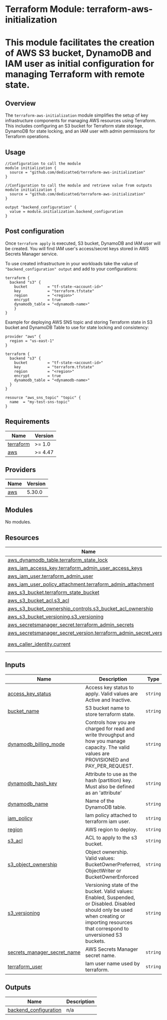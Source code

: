 # Terraform Module: terraform-aws-initialization
# This module facilitates the creation of AWS S3 bucket, DynamoDB and IAM user as initial configuration for managing Terraform with remote state.

## Overview
The `terraform-aws-initialization` module simplifies the setup of key infrastructure components for managing AWS resources using Terraform. This includes configuring an S3 bucket for Terraform state storage, DynamoDB for state locking, and an IAM user with admin permissions for Terraform operations.

## Usage
```hcl
//Configuration to call the module
module initialization {
  source = "github.com/dedicatted/terraform-aws-initialization"
}
```
```hcl
//Configuration to call the module and retrieve value from outputs
module initialization {
  source = "github.com/dedicatted/terraform-aws-initialization"
}

output "backend_configuration" {
  value = module.initialization.backend_configuration
}
```
## Post configuration
Once `terraform apply` is executed, S3 bucket, DynamoDB and IAM user will be created. You will find IAM user's access/secret keys stored in AWS Secrets Manager service.

To use created infrastructure in your workloads take the value of `"backend_configuration" output` and add to your configurations: 

```hcl
terraform {
  backend "s3" {
    bucket         = "tf-state-<account-id>"
    key            = "terraform.tfstate"
    region         = "<region>"
    encrypt        = true
    dynamodb_table = "<dynamodb-name>"
    }
}
```
Example for deploying AWS SNS topic and storing Terraform state in S3 bucket and DynamoDB Table to use for state locking and consistency:

```hcl
provider "aws" {
  region = "us-east-1"
}

terraform {
  backend "s3" {
    bucket         = "tf-state-<account-id>"
    key            = "terraform.tfstate"
    region         = "<region>"
    encrypt        = true 
    dynamodb_table = "<dynamodb-name>"
  }
}

resource "aws_sns_topic" "topic" {
  name  = "my-test-sns-topic"
}
```

## Requirements

| Name | Version |
|------|---------|
| <a name="requirement_terraform"></a> [terraform](#requirement\_terraform) | >= 1.0 |
| <a name="requirement_aws"></a> [aws](#requirement\_aws) | >= 4.47 |

## Providers

| Name | Version |
|------|---------|
| <a name="provider_aws"></a> [aws](#provider\_aws) | 5.30.0 |

## Modules

No modules.

## Resources

| Name | Type |
|------|------|
| [aws_dynamodb_table.terraform_state_lock](https://registry.terraform.io/providers/hashicorp/aws/latest/docs/resources/dynamodb_table) | resource |
| [aws_iam_access_key.terraform_admin_user_access_keys](https://registry.terraform.io/providers/hashicorp/aws/latest/docs/resources/iam_access_key) | resource |
| [aws_iam_user.terraform_admin_user](https://registry.terraform.io/providers/hashicorp/aws/latest/docs/resources/iam_user) | resource |
| [aws_iam_user_policy_attachment.terraform_admin_attachment](https://registry.terraform.io/providers/hashicorp/aws/latest/docs/resources/iam_user_policy_attachment) | resource |
| [aws_s3_bucket.terraform_state_bucket](https://registry.terraform.io/providers/hashicorp/aws/latest/docs/resources/s3_bucket) | resource |
| [aws_s3_bucket_acl.s3_acl](https://registry.terraform.io/providers/hashicorp/aws/latest/docs/resources/s3_bucket_acl) | resource |
| [aws_s3_bucket_ownership_controls.s3_bucket_acl_ownership](https://registry.terraform.io/providers/hashicorp/aws/latest/docs/resources/s3_bucket_ownership_controls) | resource |
| [aws_s3_bucket_versioning.s3_versioning](https://registry.terraform.io/providers/hashicorp/aws/latest/docs/resources/s3_bucket_versioning) | resource |
| [aws_secretsmanager_secret.terraform_admin_secrets](https://registry.terraform.io/providers/hashicorp/aws/latest/docs/resources/secretsmanager_secret) | resource |
| [aws_secretsmanager_secret_version.terraform_admin_secret_version](https://registry.terraform.io/providers/hashicorp/aws/latest/docs/resources/secretsmanager_secret_version) | resource |
| [aws_caller_identity.current](https://registry.terraform.io/providers/hashicorp/aws/latest/docs/data-sources/caller_identity) | data source |

## Inputs

| Name | Description | Type | Default | Required |
|------|-------------|------|---------|:--------:|
| <a name="input_access_key_status"></a> [access\_key\_status](#input\_access\_key\_status) | Access key status to apply. Valid values are Active and Inactive. | `string` | `"Active"` | no |
| <a name="input_bucket_name"></a> [bucket\_name](#input\_bucket\_name) | S3 bucket name to store terraform state. | `string` | `"tf-state"` | no |
| <a name="input_dynamodb_billing_mode"></a> [dynamodb\_billing\_mode](#input\_dynamodb\_billing\_mode) | Controls how you are charged for read and write throughput and how you manage capacity. The valid values are PROVISIONED and PAY\_PER\_REQUEST. | `string` | `"PAY_PER_REQUEST"` | no |
| <a name="input_dynamodb_hash_key"></a> [dynamodb\_hash\_key](#input\_dynamodb\_hash\_key) | Attribute to use as the hash (partition) key. Must also be defined as an 'attribute' | `string` | `"LockID"` | no |
| <a name="input_dynamodb_name"></a> [dynamodb\_name](#input\_dynamodb\_name) | Name of the DynamoDB table. | `string` | `"terraform-state-lock"` | no |
| <a name="input_iam_policy"></a> [iam\_policy](#input\_iam\_policy) | Iam policy attached to terraform iam user. | `string` | `"arn:aws:iam::aws:policy/AdministratorAccess"` | no |
| <a name="input_region"></a> [region](#input\_region) | AWS region to deploy. | `string` | `"us-east-1"` | no |
| <a name="input_s3_acl"></a> [s3\_acl](#input\_s3\_acl) | ACL to apply to the s3 bucket. | `string` | `"private"` | no |
| <a name="input_s3_object_ownership"></a> [s3\_object\_ownership](#input\_s3\_object\_ownership) | Object ownership. Valid values: BucketOwnerPreferred, ObjectWriter or BucketOwnerEnforced | `string` | `"ObjectWriter"` | no |
| <a name="input_s3_versioning"></a> [s3\_versioning](#input\_s3\_versioning) | Versioning state of the bucket. Valid values: Enabled, Suspended, or Disabled. Disabled should only be used when creating or importing resources that correspond to unversioned S3 buckets. | `string` | `"Enabled"` | no |
| <a name="input_secrets_manager_secret_name"></a> [secrets\_manager\_secret\_name](#input\_secrets\_manager\_secret\_name) | AWS Secrets Manager secret name. | `string` | `"terraform-admin-secrets"` | no |
| <a name="input_terraform_user"></a> [terraform\_user](#input\_terraform\_user) | Iam user name used by terraform. | `string` | `"terraform-admin"` | no |

## Outputs

| Name | Description |
|------|-------------|
| <a name="output_backend_configuration"></a> [backend\_configuration](#output\_backend\_configuration) | n/a |
